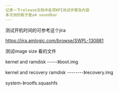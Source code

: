 ```yaml
---
记录一下release文档中各项KPI测试步骤及内容
本次测的板子是a4 soundbar
---
```


测试开机时间的可参考这个jira

https://jira.amlogic.com/browse/SWPL-130881

测试image size 看的文件

kernel and ramdisk  -----》boot.img

kernel and recovery ramdisk --------》recovery.img

system-》rootfs.squashfs
